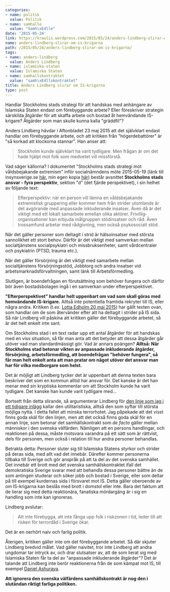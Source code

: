 ```yaml
---
categories:
- name: politik
  value: Politik
- name: samhalle
  value: "Samh\xE4lle"
date: '2015-05-24'
link: https://kraulis.wordpress.com/2015/05/24/anders-lindberg-slirar-om-is-krigarna/
name: anders-lindberg-slirar-om-is-krigarna
path: /2015/05/24/anders-lindberg-slirar-om-is-krigarna/
tags:
- name: anders-lindberg
  value: Anders Lindberg
- name: islamiska-staten
  value: Islamiska Staten
- name: samhallskontraktet
  value: "samh\xE4llskontraktet"
title: Anders Lindberg slirar om IS-krigarna
type: post
---
```

Handlar Stockholms stads strategi för att handskas med anhängare av Islamiska Staten endast om förebyggande arbete? Eller föreskriver strategin särskilda åtgärder för att skaffa arbete och bostad åt hemvändande IS-krigare? Åtgärder som man skulle kunna kalla "gräddfil"?

Anders Lindberg hävdar i Aftonbladet 23 maj 2015 att det självklart endast handlar om förebyggande arbete, och att kritiken från "högerdebattörer" är "så korkad att klockorna stannar". Han anser att:

> Stockholm kunde självklart ha varit tydligare. Men frågan är om det hade hjälpt mot folk som medvetet vill missförstå.



Vad säger källorna? I dokumentet "Stockholms stads strategi mot våldsbejakande extremism" inför socialnämndens möte 2015-05-19 (länk till insynsverige.se [här](http://insynsverige.se/insynEx.aspx?nodeid=3534322), min egen kopia [här](/files/stockholms-stads-strategi-mot-valdsbejakande-extremism-14-bilaga.pdf)) består avsnittet **Stockholms stads ansvar - fyra perspektiv**, sektion "d" (det fjärde perspektivet), i sin helhet av följande text:

> Efterperspektiv: när en person vill lämna en våldsbejakande extremistisk gruppering eller kommer hem från strider utomlands är det avgörande med anpassade inkluderande insatser. Även då är det viktigt med ett lokalt samarbete emellan olika aktörer. Frivillig-organisationer kan erbjuda målgruppen stödinsatser och råd. Även trossamfund arbetar med rådgivning, men också psykosocialt stöd.

När det gäller personer som deltagit i strid är hälsoinsatser med största sannolikhet ett stort behov. Därför är det viktigt med samverkan mellan socialtjänstens socialpsykiatri och missbruksenheter, samt vårdcentraler och psykiatrin (PTSD, trauma etc.).

När det gäller försörjning är det viktigt med samarbete mellan socialtjänstens försörjningsstöd, Jobbtorg och andra insatser vid arbetsmarknadsförvaltningen, samt länk till Arbetsförmedling.

Slutligen, är boendefrågan en förutsättning som behöver fungera och därför bör även bostadsbolagen ingå i en samverkan under efterperspektivet.

**"Efterperspektivet" handlar helt uppenbart om vad som skall göras med hemvändande IS-krigare.** Alltså inte potentiella framtida rekryter till IS, eller några andra. Kritiken (t.ex. [Lotta Edholm 20 maj 2015](http://www.aftonbladet.se/debatt/article20822939.ab)) har gällt texten ovan, som handlar om de som återvänder efter att ha deltagit i strider på IS sida. Så när Lindberg vill påskina att kritiken gäller det förebyggande arbetet, så är det helt enkelt inte sant.

Om Stockholms stad i en text radar upp ett antal åtgärder för att handskas med en viss situation, så får man anta att det betyder att dessa åtgärder går utöver vad man standardmässigt gör. Vad är annars poängen? **Alltså: När Stockholms stad betonar vikten av anpassade inkluderande åtgärder, försörjning, arbetsförmedling, att boendefrågan "behöver fungera", så får man helt enkelt anta att man pratar om något utöver det ansvar man har för vilka medborgare som helst.**

Det är möjligt att Lindberg tycker det är uppenbart att denna texten bara beskriver det som en kommun alltid har ansvar för. Det kanske är det han menar med sin kryptiska kommentar om att Stockholm kunde ha varit tydligare. Det kanske han kunde varit tydligare med...

Bortsett från detta slirande, så argumenterar Lindberg för [den linje som jag i ett tidigare inlägg](/2015/05/22/is-krigarna-och-samhallskontraktet/) kallar den utilitaristiska, alltså den som syftar till största möjliga nytta. I detta fallet att minska terrorhotet. Jag påpekade att det visst finns goda skäl för den linjen, men att det också finns goda skäl för en annan linje, som betonar det samhällskontrakt som *de facto* gäller mellan människor i den svenska välfärden. Nämligen att en persons handlingar, och reaktionen på dessa, måste motsvara varandra på ett sätt som är rättvist, dels för personen, men också i relation till hur andra personer behandlas.

Betrakta detta: Personer sluter sig till Islamiska Statens styrkor och strider på deras sida, med allt vad det innebär. Därefter kommer personerna tillbaka till Sverige och gör anspråk på att ta del av det svenska samhället. Det innebär ett brott med det svenska samhällskontraktet ifall det demokratiska Sverige svarar med att behandla dessa personer bättre än de som antingen studerar och söker jobb och bostad i Sverige, eller som deltar på till exempel kurdernas sida i försvaret mot IS. Detta gäller oberoende av om IS-krigarna kan beslås med brott i domstol eller inte. Bara det faktum att de lierar sig med detta reaktionära, fanatiska mördargäng är i sig en handling som inte kan ignoreras.

Lindberg avslutar:

> Att inte förebygga, att inte fånga upp folk i riskzonen i tid, leder till att risken för terrordåd i Sverige ökar.

Det är en oerhört naiv och farlig­ politik.

Återigen, kritiken gäller inte om det förebyggande arbetet. Så där skjuter Lindberg bredvid målet. Vad gäller naivitet, tror inte Lindberg att andra ungdomar tar intryck av, och drar slutsatser av, att de som lierat sig med Islamiska Staten får ta del av "anpassade inkluderande åtgärder"? Det är talande att Lindberg inte berör reaktionerna från de som kämpat mot IS, till exempel [Daniel Ashuraya](http://www.svt.se/nyheter/regionalt/stockholm/daniel-stred-mot-is-fick-inget-stod).

**Att ignorera den svenska välfärdens samhällskontrakt är nog den i slutändan riktigt farliga politiken.**

